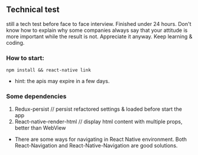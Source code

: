 ## Technical test
still a tech test before face to face interview. Finished under 24 hours. Don't know how to explain why some companies always say that your attitude is more important while the result is not. Appreciate it anyway. Keep learning & coding.
### How to start:
`npm install && react-native link`
- hint: the apis may expire in a few days. 
### Some dependencies
1.  Redux-persist  // persist refactored settings & loaded before start the app
2.  React-native-render-html // display html content with multiple props, better than WebView 
- There are some ways for navigating in React Native environment. Both React-Navigation and React-Native-Navigation are good solutions.
